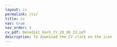 ```yaml
---
layout: cv
permalink: /cv/
title: cv
nav: true
nav_order: 1
cv_pdf: Benedikt_Koch_CV_20_08_23.pdf
description: To download the CV click on the icon
---
```

